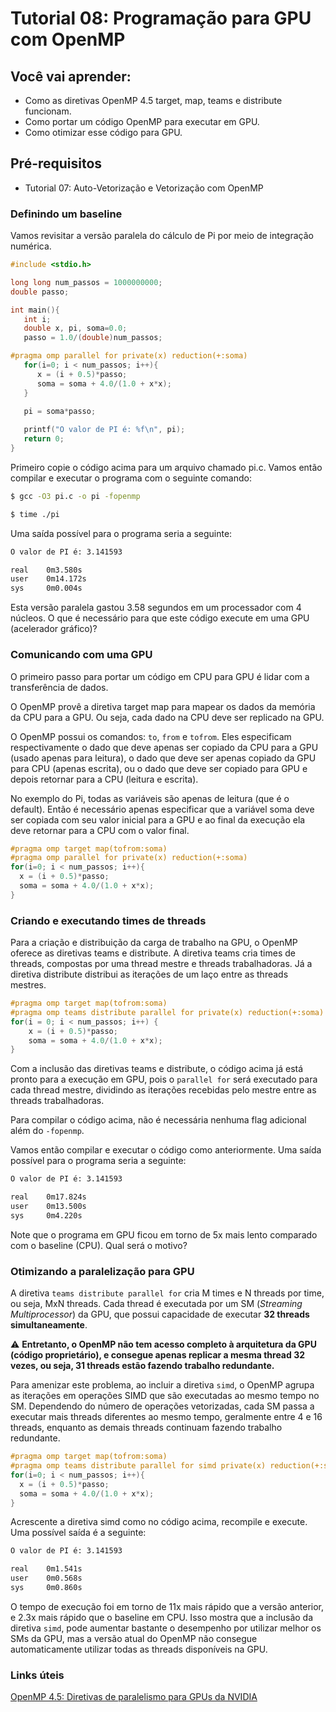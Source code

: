 # Tutorial 08: Programação para GPU com OpenMP

## Você vai aprender:

* Como as diretivas OpenMP 4.5 target, map, teams e distribute funcionam.
* Como portar um código OpenMP para executar em GPU.
* Como otimizar esse código para GPU.

## Pré-requisitos
* Tutorial 07: Auto-Vetorização e Vetorização com OpenMP​​​​​​​

### Definindo um baseline
Vamos revisitar a versão paralela do cálculo de Pi por meio de integração numérica.

```c
#include <stdio.h>

long long num_passos = 1000000000;
double passo;

int main(){
   int i;
   double x, pi, soma=0.0;
   passo = 1.0/(double)num_passos;

#pragma omp parallel for private(x) reduction(+:soma)	
   for(i=0; i < num_passos; i++){
      x = (i + 0.5)*passo;
      soma = soma + 4.0/(1.0 + x*x);
   }

   pi = soma*passo;
	
   printf("O valor de PI é: %f\n", pi);
   return 0;
}
```

Primeiro copie o código acima para um arquivo chamado pi.c. 
Vamos então compilar e executar o programa com o seguinte comando:

```bash
$ gcc -O3 pi.c -o pi -fopenmp
```
```bash
$ time ./pi
```

Uma saída possível para o programa seria a seguinte:

```txt
O valor de PI é: 3.141593

real    0m3.580s
user    0m14.172s
sys     0m0.004s
```

Esta versão paralela gastou 3.58 segundos em um processador com 4 núcleos. O que é necessário para que este código execute em uma GPU (acelerador gráfico)?

### Comunicando com uma GPU

O primeiro passo para portar um código em CPU para GPU é lidar com a transferência de dados.

O OpenMP provê a diretiva target map para mapear os dados da memória da CPU para a GPU. Ou seja, cada dado na CPU deve ser replicado na GPU. 

O OpenMP possui os comandos: `to`, `from` e `tofrom`. Eles especificam respectivamente o dado que deve apenas ser copiado da CPU para a GPU (usado apenas para leitura), o dado que deve ser apenas copiado da GPU para CPU (apenas escrita), ou o dado que deve ser copiado para GPU e depois retornar para a CPU (leitura e escrita).

No exemplo do Pi, todas as variáveis são apenas de leitura (que é o default). Então é necessário apenas especificar que a variável soma deve ser copiada com seu valor inicial para a GPU e ao final da execução ela deve retornar para a CPU com o valor final. 

```c
#pragma omp target map(tofrom:soma) 
#pragma omp parallel for private(x) reduction(+:soma)	
for(i=0; i < num_passos; i++){
  x = (i + 0.5)*passo;
  soma = soma + 4.0/(1.0 + x*x);
}
```

### Criando e executando times de threads

Para a criação e distribuição da carga de trabalho na GPU, o OpenMP oferece as diretivas teams e distribute. A diretiva teams cria times de threads, compostas por uma thread mestre e threads trabalhadoras. Já a diretiva distribute distribui as iterações de um laço entre as threads mestres.

```c
#pragma omp target map(tofrom:soma) 
#pragma omp teams distribute parallel for private(x) reduction(+:soma)	
for(i = 0; i < num_passos; i++) {
    x = (i + 0.5)*passo;
    soma = soma + 4.0/(1.0 + x*x);
}
```

Com a inclusão das diretivas teams e distribute, o código acima já está pronto para a execução em GPU, pois o `parallel for` será executado para cada thread mestre, dividindo as iterações recebidas pelo mestre entre as threads trabalhadoras.

Para compilar o código acima, não é necessária nenhuma flag adicional além do `-fopenmp`.

Vamos então compilar e executar o código como anteriormente. Uma saída possível para o programa seria a seguinte:

```txt
O valor de PI é: 3.141593

real    0m17.824s
user    0m13.500s
sys     0m4.220s
```

Note que o programa em GPU ficou em torno de 5x mais lento comparado com o baseline (CPU). Qual será o motivo?

### Otimizando a paralelização para GPU

A diretiva `teams distribute parallel for` cria M times e N threads por time, ou seja, MxN threads. Cada thread é executada por um SM (_Streaming Multiprocessor_) da GPU, que possui capacidade de executar **32 threads simultaneamente**. 

:warning: **Entretanto, o OpenMP não tem acesso completo à arquitetura da GPU (código proprietário), e consegue apenas replicar a mesma thread 32 vezes, ou seja, 31 threads estão fazendo trabalho redundante.**

Para amenizar este problema, ao incluir a diretiva `simd`, o OpenMP agrupa as iterações em operações SIMD que são executadas ao mesmo tempo no SM. Dependendo do número de operações vetorizadas, cada SM passa a executar mais threads diferentes ao mesmo tempo, geralmente entre 4 e 16 threads, enquanto as demais threads continuam fazendo trabalho redundante.

```c
#pragma omp target map(tofrom:soma) 
#pragma omp teams distribute parallel for simd private(x) reduction(+:soma)	
for(i=0; i < num_passos; i++){
  x = (i + 0.5)*passo;
  soma = soma + 4.0/(1.0 + x*x);
}
```

Acrescente a diretiva simd como no código acima, recompile e execute. Uma possível saída é a seguinte:

```txt
O valor de PI é: 3.141593

real    0m1.541s
user    0m0.568s
sys     0m0.860s
```

O tempo de execução foi em torno de 11x mais rápido que a versão anterior, e 2.3x mais rápido que o baseline em CPU. Isso mostra que a inclusão da diretiva `simd`, pode aumentar bastante o desempenho por utilizar melhor os SMs da GPU, mas a versão atual do OpenMP não consegue automaticamente utilizar todas as threads disponíveis na GPU.

### Links úteis

[OpenMP 4.5: Diretivas de paralelismo para GPUs da NVIDIA](https://www.openmp.org/wp-content/uploads/openmp-4.5-1.pdf)


